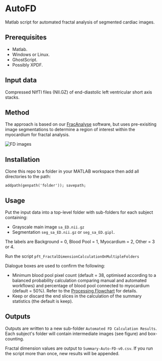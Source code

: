 # AutoFD
Matlab script for automated fractal analysis of segmented cardiac images.

## Prerequisites
- Matlab.
- Windows or Linux.
- GhostScript.
- Possibly XPDF.

## Input data

Compressed NIfTI files (NII.GZ) of end-diastolic left ventricular short axis stacks.

## Method

The approach is based on our [FracAnalyse](https://github.com/UK-Digital-Heart-Project/fracAnalyse) software, 
but uses pre-exisiting image segmentations to determine a region of interest within the myocardium for fractal analysis.  

![FD images](https://github.com/UK-Digital-Heart-Project/AutoFD/blob/master/FDworkflow.png)

## Installation
Clone this repo to a folder in your MATLAB workspace then add all directories to the path:

```addpath(genpath('folder')); savepath;```

## Usage
Put the input data into a top-level folder with sub-folders for each subject containing:
  * Grayscale main image  ```sa_ED.nii.gz```
  * Segmentation ```seg_sa_ED.nii.gz``` or ```seg_sa_ED.gipl```.

The labels are Background  = 0, Blood Pool  = 1, Myocardium  = 2, Other = 3 or 4.

Run the script ```pft_FractalDimensionCalculationOnMultipleFolders```

Dialogue boxes are used to confirm the following: 

  * Minimum blood pool pixel count (default = 38, optimised according to a balanced probability calculation comparing manual and automated workflows) and percentage of blood pool connected to myocardium (default = 50%). Refer to the [Processing Flowchart](https://github.com/UK-Digital-Heart-Project/AutoFD/blob/master/Processing%20Flowchart.pdf) for details.
  * Keep or discard the end slices in the calculation of the summary statistics (the default is keep).
  
## Outputs
Outputs are written to a new sub-folder ```Automated FD Calculation Results```.  Each subject's folder will contain intermediate images (see figure) and box-counting.

Fractal dimension values are output to ```Summary-Auto-FD-v0.csv```. If you run the script more than once, new results will be appended.
